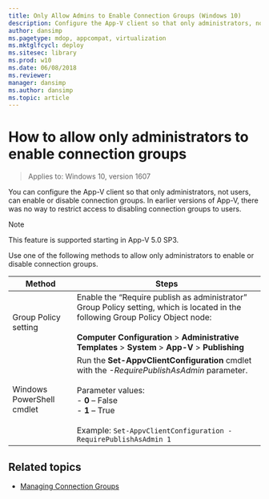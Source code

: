 ```yaml
---
title: Only Allow Admins to Enable Connection Groups (Windows 10)
description: Configure the App-V client so that only administrators, not users, can enable or disable connection groups.
author: dansimp
ms.pagetype: mdop, appcompat, virtualization
ms.mktglfcycl: deploy
ms.sitesec: library
ms.prod: w10
ms.date: 06/08/2018
ms.reviewer:
manager: dansimp
ms.author: dansimp
ms.topic: article
---
```

# How to allow only administrators to enable connection groups

>Applies to: Windows 10, version 1607

You can configure the App-V client so that only administrators, not users, can enable or disable connection groups. In earlier versions of App-V, there was no way to restrict access to disabling connection groups to users.

>[!NOTE]
>This feature is supported starting in App-V 5.0 SP3.

Use one of the following methods to allow only administrators to enable or disable connection groups.

|Method|Steps|
|---|---|
|Group Policy setting|Enable the “Require publish as administrator” Group Policy setting, which is located in the following Group Policy Object node:<br><br>**Computer Configuration** > **Administrative Templates** > **System** > **App-V** > **Publishing**|
|Windows PowerShell cmdlet|Run the **Set-AppvClientConfiguration** cmdlet with the *-RequirePublishAsAdmin* parameter. <br><br>Parameter values:<br>- **0** – False<br>- **1** – True<br><br>Example: ```Set-AppvClientConfiguration -RequirePublishAsAdmin 1```|





## Related topics

- [Managing Connection Groups](appv-managing-connection-groups.md)
